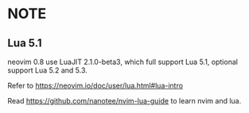 # NOTE

## Lua 5.1

neovim 0.8 use LuaJIT 2.1.0-beta3, which full support Lua 5.1, optional support Lua 5.2 and 5.3.

Refer to https://neovim.io/doc/user/lua.html#lua-intro

Read https://github.com/nanotee/nvim-lua-guide to learn nvim and lua.
